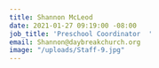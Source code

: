 ```yaml
---
title: Shannon McLeod
date: 2021-01-27 09:19:00 -08:00
job_title: 'Preschool Coordinator  '
email: Shannon@daybreakchurch.org
image: "/uploads/Staff-9.jpg"
---
```


